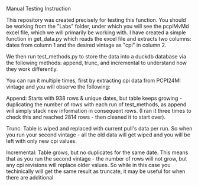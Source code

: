 Manual Testing Instruction

This repository was created precisely for testing this function. You should be working from the "Labs" folder, under which you will see the pcpiMvMd excel file, which we will primarily be working with. I have created a simple function in get_data.py which reads the excel file and extracts two columns: dates from column 1 and the desired vintage as "cpi" in column 2.

We then run test_methods.py to store the data into a duckdb database via the following methods: append, trunc, and incremental to understand how they work differently. 

You can run it multiple times, first by extracting cpi data from PCPI24MI vintage and you will observe the following:

Append: Starts with 938 rows & unique dates, but table keeps growing - duplicating the number of rows with each run of test_methods, as append will simply stack new information in consequent rows. (I ran it three times to check this and reached 2814 rows - then cleaned it to start over).

Trunc: Table is wiped and replaced with current pull's data per run. So when you run your second vintage - all the old data will get wiped and you will be left with only new cpi values.

Incremental: Table grows, but no duplicates for the same date. This means that as you run the second vintage - the number of rows will not grow, but any cpi revisions will replace older values. So while in this case you techinically will get the same result as truncate, it may be useful for when there are additional